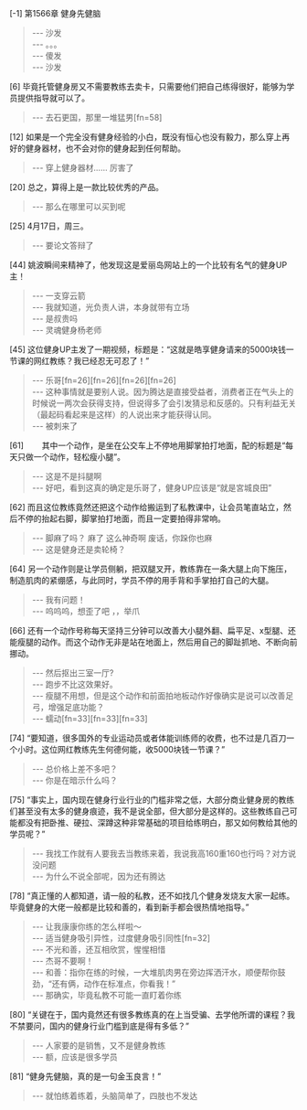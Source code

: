 
[-1] 第1566章 健身先健脑
>--- 沙发<br>
>--- 。。。<br>
>--- 傻发<br>
>--- 沙发<br>

[6] 毕竟托管健身房又不需要教练去卖卡，只需要他们把自己练得很好，能够为学员提供指导就可以了。
>--- 去石更国，那里一堆猛男[fn=58]<br>

[12] 如果是一个完全没有健身经验的小白，既没有恒心也没有毅力，那么穿上再好的健身器材，也不会对你的健身起到任何帮助。
>--- 穿上健身器材…… 厉害了<br>

[20] 总之，算得上是一款比较优秀的产品。
>--- 那么在哪里可以买到呢<br>

[25] 4月17日，周三。
>--- 要论文答辩了<br>

[44] 姚波瞬间来精神了，他发现这是爱丽岛网站上的一个比较有名气的健身UP主！
>--- 一支穿云箭<br>
>--- 我就知道，光负责人讲，本身就带有立场<br>
>--- 是叔贵吗<br>
>--- 灵魂健身杨老师<br>

[45] 这位健身UP主发了一期视频，标题是：“这就是皓享健身请来的5000块钱一节课的网红教练？我已经忍无可忍了！”
>--- 乐哥[fn=26][fn=26][fn=26][fn=26]<br>
>--- 这种事情就是要别人说。因为腾达是直接受益者，消费者正在气头上的时候说一两次会获得支持，但说得多了会引发猜忌和反感的。只有利益无关（最起码看起来是这样）的人说出来才能获得认同。<br>
>--- 被刺来了<br>

[61] 　　其中一个动作，是坐在公交车上不停地用脚掌拍打地面，配的标题是“每天只做一个动作，轻松瘦小腿”。
>--- 这是不是抖腿啊<br>
>--- 好吧，看到这真的确定是乐哥了，健身UP应该是“就是宮城良田”<br>

[62] 而且这位教练竟然还把这个动作给搬运到了私教课中，让会员笔直站立，然后不停的抬起右脚，脚掌拍打地面，而且一定要拍得非常响。
>--- 脚麻了吗？
麻了
这么神奇啊
废话，你跺你也麻<br>
>--- 这是健身还是卖轮椅？<br>

[64] 另一个动作则是让学员侧躺，把双腿叉开，教练靠在一条大腿上向下施压，制造肌肉的紧绷感，与此同时，学员不停的用手背和手掌拍打自己的大腿。
>--- 我有问题！<br>
>--- 呜呜呜，想歪了吧
，，举爪<br>

[66] 还有一个动作号称每天坚持三分钟可以改善大小腿外翻、扁平足、x型腿、还能瘦腿的动作。而这个动作无非是站在地面上，然后用自己的脚趾抓地、不断向前挪动。
>--- 然后抠出三室一厅?<br>
>--- 跑步不比这效果好。<br>
>--- 瘦腿不用想，但是这个动作和前面拍地板动作好像确实是说可以改善足弓，增强足底功能？<br>
>--- 蠕动[fn=33][fn=33][fn=33]<br>

[74] “要知道，很多国外的专业运动员或者体能训练师的收费，也不过是几百刀一个小时。这位网红教练先生何德何能，收5000块钱一节课？”
>--- 总价格上差不多吧？<br>
>--- 你是在暗示什么吗？<br>

[75] “事实上，国内现在健身行业行业的门槛非常之低，大部分商业健身房的教练们甚至没有太多的健身痕迹，我不是说全部，但大部分是这样的。这些教练自己可能都没有把卧推、硬拉、深蹲这种非常基础的项目给练明白，那又如何教给其他的学员呢？”
>--- 我找工作就有人要我去当教练来着，我说我高160重160也行吗？对方说没问题<br>
>--- 为什么不说全部呢，因为还有腾达<br>

[78] “真正懂的人都知道，请一般的私教，还不如找几个健身发烧友大家一起练。毕竟健身的大佬一般都是比较和善的，看到新手都会很热情地指导。”
>--- 让我康康你练的怎么样啦～<br>
>--- 适当健身吸引异性，过度健身吸引同性[fn=32]<br>
>--- 不光和善，还互相欣赏，惺惺相惜<br>
>--- 杰哥不要啊！<br>
>--- 和善：指你在练的时候，一大堆肌肉男在旁边挥洒汗水，顺便帮你鼓劲，“还有俩，动作在标准点，你看我！”<br>
>--- 那确实，毕竟私教不可能一直盯着你练<br>

[80] “关键在于，国内竟然还有很多教练真的在上当受骗、去学他所谓的课程？我不禁要问，国内的健身行业门槛到底是得有多低？”
>--- 人家要的是销售，又不是健身教练<br>
>--- 额，应该是很多学员<br>

[81] “健身先健脑，真的是一句金玉良言！”
>--- 就怕练着练着，头脑简单了，四肢也不发达<br>
